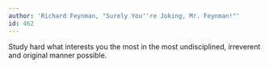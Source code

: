 ```yaml
---
author: 'Richard Feynman, "Surely You''re Joking, Mr. Feynman!"'
id: 462
---
```


Study hard what interests you the most in the most undisciplined, irreverent and original manner possible.
